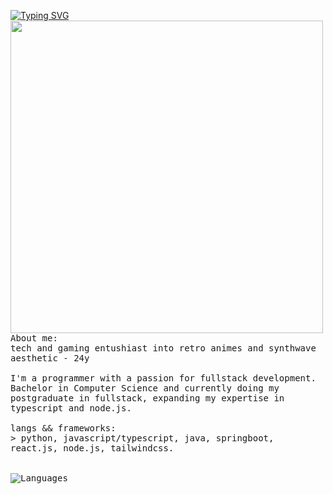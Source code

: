 <p float="left"> 
    <a href="https://git.io/typing-svg"><img src="https://readme-typing-svg.demolab.com?font=Fira+Code&weight=800&pause=1000&color=AB02F7&width=500&height=40&lines=Hello+Stranger!;+I'm+Vin%C3%ADcius." alt="Typing SVG" /></a>
  <img src="https://pm1.aminoapps.com/7226/d404e26f9d2c237c1c3ceaf89c0987ffd6d05308r1-467-567v2_uhq.jpg" width="500" align="left">
  <p float="left">
    <samp>
       About me:
      <br>
       tech and gaming entushiast into retro animes and synthwave aesthetic - 24y
      <br>
       <br>
             I'm a programmer with a passion for fullstack development. Bachelor in Computer Science and currently doing my postgraduate in fullstack, expanding my expertise in typescript and node.js. <br>
       <br>
      langs && frameworks:<br>
          > python, javascript/typescript, java, springboot, react.js, node.js, tailwindcss.
      <br>
      <br />
      <br>
        <img src="https://github-readme-stats.vercel.app/api/top-langs/?username=ViniciusFaria-png&theme=synthwave&layout=compact" alt="Languages"/>
     <br>
     </samp>
  </p>
</p>
